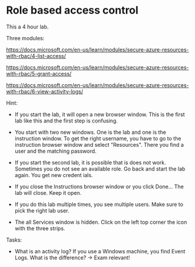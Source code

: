 # Role based access control

This a 4 hour lab.

Three modules:

https://docs.microsoft.com/en-us/learn/modules/secure-azure-resources-with-rbac/4-list-access/

https://docs.microsoft.com/en-us/learn/modules/secure-azure-resources-with-rbac/5-grant-access/

https://docs.microsoft.com/en-us/learn/modules/secure-azure-resources-with-rbac/6-view-activity-logs/

Hint:
- If you start the lab, it will open a new browser window. This is the first lab like this and the first step is confusing.

- You start with two new windows. One is the lab and one is the instruction window. To get the right username, you have to go to the instruction browser window and select "Resources". There you find a user and the matching password.
- If you start the second lab, it is possible that is does not work. Sometimes you do not see an available role. Go back and start the lab again. You get new credent
ials.
- If you close the Instructions browser window or you click Done... The lab will close. Keep it open.
- If you do this lab multiple times, you see multiple users. Make sure to pick the right lab user.
- The all Services window is hidden. Click on the left top corner the icon with the three strips.

Tasks:
- What is an activity log? If you use a Windows machine, you find Event Logs. What is the difference? -> Exam relevant!
